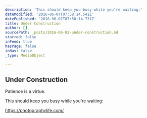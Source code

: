 ```yaml
---
description: 'This should keep you busy while you’re waiting:'
dateModified: '2016-06-07T07:58:14.541Z'
datePublished: '2016-06-07T07:58:14.731Z'
title: Under Construction
author: []
sourcePath: _posts/2016-06-02-under-construction.md
starred: false
inFeed: true
hasPage: false
inNav: false
_type: MediaObject

---
```

<article style=""><h1>Under Construction</h1><p>Patience is a virtue.</p></article>

This should keep you busy while you're waiting:

https://photographylife.com/